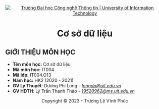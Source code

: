 <!-- Banner -->
<p align="center">
  <a href="https://www.uit.edu.vn/" title="Trường Đại học Công nghệ Thông tin" style="border: none;">
    <img src="https://i.imgur.com/WmMnSRt.png" alt="Trường Đại học Công nghệ Thông tin | University of Information Technology">
  </a>
</p>

<!-- Title -->
<h1 align="center"><b>Cơ sở dữ liệu</b></h1>

## GIỚI THIỆU MÔN HỌC
* **Tên môn học:** Cơ sở dữ liệu
* **Mã môn học:** IT004
* **Mã lớp:** IT004.O13
* **Năm học:** HK2 (2020 - 2021)
* **GV Lý Thuyết**: Dương Phi Long - *longdp@uit.edu.vn*
* **GV HDTH**: Lý Trần Thanh Thảo - *19520962@ms.uit.edu.vn*
<!-- Footer -->
<p align='center'>Copyright © 2023 - Trương Lê Vĩnh Phúc</p>
